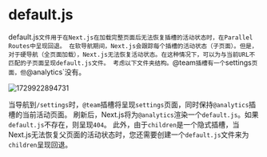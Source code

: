 # default.js


default.js`文件用于在Next.js在加载完整页面后无法恢复插槽的活动状态时，在Parallel Routes中呈现回退。 在软导航期间，Next.js会跟踪每个插槽的活动状态（子页面）。但是，对于硬导航（全页面加载），Next.js无法恢复活动状态。在这种情况下，可以为与当前URL不匹配的子页面呈现default.js文件。 考虑以下文件夹结构。`@team`插槽有一个`settings`页面，但`@analytics`没有。

![1729922894731](images/01_defaultjs/1729922894731.png)

当导航到`/settings`时，`@team`插槽将呈现`settings`页面，同时保持`@analytics`插槽的当前活动页面。
刷新后，Next.js将为`@analytics`渲染一个`default.js`。如果`default.js`不存在，则呈现`404`。
此外，由于`children`是一个隐式插槽，当Next.js无法恢复父页面的活动状态时，您还需要创建一个`default.js`文件来为`children`呈现回退。

